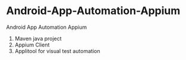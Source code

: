# Android-App-Automation-Appium
Android App Automation Appium

1. Maven java project
2. Appium Client
3. Applitool for visual test automation
